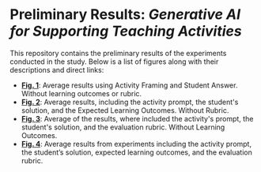 # Preliminary Results: ***Generative AI for Supporting Teaching Activities***

This repository contains the preliminary results of the experiments conducted in the study. Below is a list of figures along with their descriptions and direct links:

- **[Fig. 1]()**: Average results using Activity Framing and Student Answer. Without learning outcomes or rubric.  
- **[Fig. 2]()**: Average results, including the activity prompt, the student's solution, and the Expected Learning Outcomes. Without Rubric.  
- **[Fig. 3]()**: Average of the results, where included the activity's prompt, the student's solution, and the evaluation rubric. Without Learning Outcomes.  
- **[Fig. 4]()**: Average results from experiments including the activity prompt, the student’s solution, expected learning outcomes, and the evaluation rubric.  




